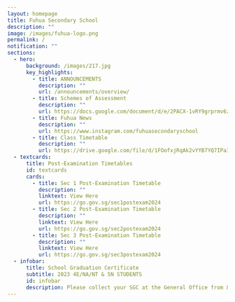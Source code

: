 ```yaml
---
layout: homepage
title: Fuhua Secondary School
description: ""
image: /images/fuhua-logo.png
permalink: /
notification: ""
sections:
  - hero:
      background: /images/217.jpg
      key_highlights:
        - title: ANNOUNCEMENTS
          description: ""
          url: /announcements/overview/
        - title: Schemes of Assessment
          description: ""
          url: https://docs.google.com/document/d/e/2PACX-1vRY9grprmv6zyYqW0hD89717TvOn5FemE6IOehli7p5PXoL6l_DSiRBj1OsOOFNQIrJdsUq-UMTTFLJ/pub
        - title: Fuhua News
          description: ""
          url: https://www.instagram.com/fuhuasecondaryschool
        - title: Class Timetable
          description: ""
          url: https://drive.google.com/file/d/1FOofxjRqAk2vYYB7YQ7IPa3qMhTg0Dtd/view?usp=sharing
  - textcards:
      title: Post-Examination Timetables
      id: textcards
      cards:
        - title: Sec 1 Post-Examination Timetable
          description: ""
          linktext: View Here
          url: https://go.gov.sg/sec1postexam2024
        - title: Sec 2 Post-Examination Timetable
          description: ""
          linktext: View Here
          url: https://go.gov.sg/sec2postexam2024
        - title: Sec 3 Post-Examination Timetable
          description: ""
          linktext: View Here
          url: https://go.gov.sg/sec3postexam2024
  - infobar:
      title: School Graduation Certificate
      subtitle: 2023 4E/NA/NT & 5N STUDENTS
      id: infobar
      description: Please collect your SGC at the General Office from 8 May onwards.
---
```


